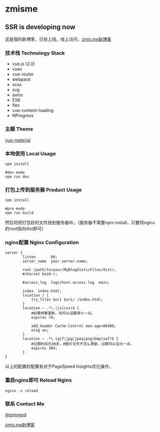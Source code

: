# zmisme

## SSR is developing now

这是我的新博客，已经上线，线上访问，<a href="https://zmis.me">zmis.me新博客</a>

### 技术栈 Technology Stack

- vue.js (2.0)
- vuex
- vue-router
- webpack
- scss
- svg
- axios
- ES6
- flex
- vue-content-loading
- NProgress

### 主题 Theme
<a href="https://github.com/vuematerial/vue-material">vue-material</a>

### 本地使用 Local Usage
```
npm install

#dev mode
npm run dev
```

### 打包上传到服务器 Product Usage
```
npm install

#pro mode
npm run build
```
然后将把打包好的文件放到服务器中。（服务器不需要npm install，只要将nginx的root指向dist即可）

### nginx配置 Nginx Configuration
```
server {
        listen       80;
        server_name  your.server.name;

        root /path/to/your/MyBlogStaticFiles/dist/;
        #charset koi8-r;

        #access_log  logs/host.access.log  main;

        index  index.html;
        location / {
            try_files $uri $uri/ /index.html;
        }
        location ~ .*\.(js|css)$ {
            #如果频繁更新，则可以设置得小一点。
            expires 7d;

            add_header Cache-Control max-age=86400;
            etag on;
        }
        location ~ .*\.(gif|jpg|jpeg|png|bmp|swf)$ {
            #过期时间为30天，#图片文件不怎么更新，过期可以设大一点，
            expires 30d;
        }
}
```
以上的配置的配置有对于PageSpeed Insights优化操作。

### 重启nginx即可 Reload Nginx
```
nginx -s reload
```

### 联系 Contact Me

<a href="https://weibo.com/zmisgod">@zmisgod</a>

<a href="https://zmis.me">zmis.me新博客</a>